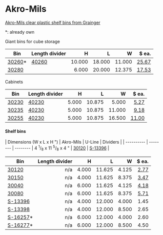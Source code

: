 # Akro-Mils

[Akro-Mils clear plastic shelf bins from Grainger](https://www.grainger.com/category/material-handling/storage-workspace/storage-containers/bins/shelf-bins?brandName=AKRO-MILS&webParentSkuKey=WP13911340&filters=brandName%2CwebParentSkuKey)

\*: already own


Giant bins for cube storage

| Bin                                                                                                                    | Length divider                                                                                        |      H |      L |      W |                                                                                  $ ea. |
| ---------------------------------------------------------------------------------------------------------------------- | ----------------------------------------------------------------------------------------------------- | -----: | -----: | -----: | -------------------------------------------------------------------------------------: |
| [30260](https://akro-mils.com/Products/Types/Plastic-Storage-Containers/AkroBins/AkroBin-30260)\*                      | [40260](https://akro-mils.com/Products/Types/Accessories/Dividers/Length-Divider-AkroBins#ModelImage) | 10.000 | 18.000 | 11.000 | [25.67](https://www.amazon.com/Akro-Mils-30260-Plastic-Storage-Stacking/dp/B002VKADJA) |
| [30280](https://akro-mils.com/Products/Types/Plastic-Storage-Containers/Super-Size-AkroBins/Super-Size-AkroBins-30280) |                                                                                                       |  6.000 | 20.000 | 12.375 |                                  [17.53](https://www.amazon.com/gp/product/B0085U21OA) |

Cabinets 

| Bin                                                                                               | Length divider                                                                                        |     H |      L |      W |                                                                                                            $ ea. |
| ------------------------------------------------------------------------------------------------- | ----------------------------------------------------------------------------------------------------- | ----: | -----: | -----: | ---------------------------------------------------------------------------------------------------------------: |
| [30230](https://akro-mils.com/Products/Types/Plastic-Storage-Containers/AkroBins/AkroBin-30230) | [40230](https://akro-mils.com/Products/Types/Accessories/Dividers/Length-Divider-AkroBins)            | 5.000 | 10.875 |  5.000 |                                                             [5.27](https://www.amazon.com/gp/product/B002VK9AQW) |
| [30235](https://akro-mils.com/Products/Types/Plastic-Storage-Containers/AkroBins/AkroBin-30235) | [40230](https://akro-mils.com/Products/Types/Accessories/Dividers/Length-Divider-AkroBins)            | 5.000 | 10.875 | 11.000 |                                                             [9.18](https://www.amazon.com/gp/product/B002VKABJ2) |
| [30255](https://akro-mils.com/Products/Types/Plastic-Storage-Containers/AkroBins/AkroBin-30255) | [40230](https://akro-mils.com/Products/Types/Accessories/Dividers/Length-Divider-AkroBins#ModelImage) | 5.000 | 10.875 | 16.500 | [11.00](https://www.uline.com/Product/Detail/S-13537C/Plastic-Bins/Plastic-Stackable-Bins-11-x-16-1-2-x-5-Clear) |


#### Shelf bins

| Dimensions (W x L x H ") | Akro-Mils | U-Line | Dividers |
| ---------- | -------- | -------- |
4 <sup>1</sup>/<sub>8</sub> x 11 <sup>5</sup>/<sub>8</sub> x 4 " | [30120](https://akro-mils.com/Products/Types/Plastic-Storage-Containers/ShelfBins/Shelf-Bin-30120) | [S-13396](https://www.uline.com/Product/Detail/S-13396/Plastic-Bins/Plastic-Shelf-Bins-4-x-12-x-4) | 

| Bin                                                                                                              | Length divider |     H |      L |     W |                                                                                   $ ea. |
| ---------------------------------------------------------------------------------------------------------------- | -------------: | ----: | -----: | ----: | --------------------------------------------------------------------------------------: |
| [30120](https://akro-mils.com/Products/Types/Plastic-Storage-Containers/ShelfBins/Shelf-Bin-30120)               |            n/a | 4.000 | 11.625 | 4.125 |    [2.77](https://www.amazon.com/Akro-Mils-30120-12-Inch-Plastic-Nesting/dp/B0085U22KI) |
| [30150](https://akro-mils.com/Products/Types/Plastic-Storage-Containers/ShelfBins/Shelf-Bin-30150)               |            n/a | 4.000 | 11.625 | 8.375 |    [3.47](https://www.amazon.com/Akro-Mils-30150-12-Inch-Plastic-Nesting/dp/B00A4LVK36) |
| [30040](https://akro-mils.com/Products/Types/Plastic-Storage-Containers/ShelfMax-Bins/ShelfMax-30040)            |            n/a | 6.000 | 11.625 | 4.125 | [4.18](https://www.amazon.com/Akro-Mils-30040SCLAR-Nesting-Plastic-Shelf/dp/B00CORN1IA) |
| [30080](https://akro-mils.com/Products/Types/Plastic-Storage-Containers/ShelfMax-Bins/ShelfMax-30080)            |            n/a | 6.000 | 11.625 | 8.375 |   [5.71](https://www.amazon.com/Akro-Mils-30080-ShelfMax-Plastic-Nesting/dp/B0085U21MW) |
| [S-13396](https://www.uline.com/Product/Detail/S-13396/Plastic-Bins/Plastic-Shelf-Bins-4-x-12-x-4)               |            n/a | 4.000 | 12.000 | 4.000 |                                                                                    1.45 |
| [S-13398](https://www.uline.com/Product/Detail/S-13398/Plastic-Bins/Plastic-Shelf-Bins-8-1-2-x-12-x-4)           |            n/a | 4.000 | 12.000 | 8.500 |                                                                                    2.65 |
| [S-16257](https://www.uline.com/Product/Detail/S-16275BLU/Plastic-Bins/Plastic-Shelf-Bins-4-x-12-x-6-Blue)\*     |            n/a | 6.000 | 12.000 | 4.000 |                                                                                    2.60 |
| [S-16277](https://www.uline.com/Product/Detail/S-16277BLU/Plastic-Bins/Plastic-Shelf-Bins-8-1-2-x-12-x-6-Blue)\* |            n/a | 6.000 | 12.000 | 8.500 |                                                                                    4.50 |
